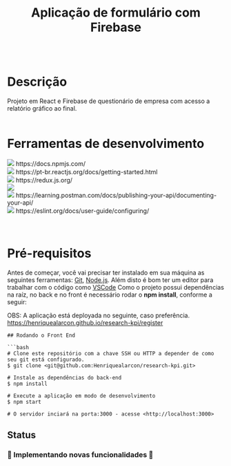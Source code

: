 <h1 align="center">Aplicação de formulário com Firebase</h1>
<br><br>

# Descrição

Projeto em React e Firebase de questionário de empresa com acesso a relatório gráfico ao final.
<br><br>

# Ferramentas de desenvolvimento

<div>
<img src="https://img.shields.io/badge/Node v16.14.0-339933?style=for-the-badge&logo=node&color=darkblue&logoColor=white" /> https://docs.npmjs.com/
  <br>
<img src="https://img.shields.io/badge/React.js-339933?style=for-the-badge&logo=react&color=darkblue&logoColor=white" /> https://pt-br.reactjs.org/docs/getting-started.html
  <br>
<img src="https://img.shields.io/badge/Redux-339933?style=for-the-badge&logo=redux&color=darkblue&logoColor=white" /> https://redux.js.org/
  <br>
<a href="https://styled-components.com/docs">
  <img src="https://img.shields.io/badge/StyledComponents-339933?style=for-the-badge&logo=styledcomponents&color=darkblue&logoColor=white" />
</a>
<br>
<img src="https://img.shields.io/badge/Firebase-339933?style=for-the-badge&logo=postman&color=darkblue&logoColor=white" /> https://learning.postman.com/docs/publishing-your-api/documenting-your-api/
  <br>
<img src="https://img.shields.io/badge/Eslint-339933?style=for-the-badge&logo=eslint&color=darkblue&logoColor=white" /> https://eslint.org/docs/user-guide/configuring/
  <br>
</div>
<br><br>

# Pré-requisitos

Antes de começar, você vai precisar ter instalado em sua máquina as seguintes ferramentas:
[Git](https://git-scm.com), [Node.js](https://nodejs.org/en/). 
Além disto é bom ter um editor para trabalhar com o código como [VSCode](https://code.visualstudio.com/)
Como o projeto possui dependências na raíz, no back e no front é necessário rodar o **npm install**, conforme a seguir:

OBS: A aplicação está deployada no seguinte, caso preferência. https://henriquealarcon.github.io/research-kpi/register

```
## Rodando o Front End 

```bash
# Clone este repositório com a chave SSH ou HTTP a depender de como seu git está configurado.
$ git clone <git@github.com:Henriquealarcon/research-kpi.git>

# Instale as dependências do back-end
$ npm install

# Execute a aplicação em modo de desenvolvimento
$ npm start

# O servidor inciará na porta:3000 - acesse <http://localhost:3000>

```


## Status

<h3> 
	🚧  Implementando novas funcionalidades  🚧
</h3>

